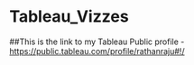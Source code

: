 # Tableau_Vizzes

##This is the link to my Tableau Public profile - https://public.tableau.com/profile/rathanraju#!/
